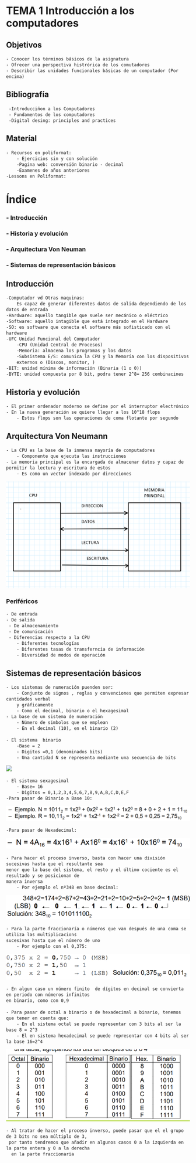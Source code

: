 # TEMA 1 Introducción a los computadores #
## Objetivos ##
    - Conocer los términos básicos de la asignatura
    - Ofrecer una perspectiva histrórica de los comutadores
    - Describir las unidades funcionales básicas de un computador (Por encima)
## Bibliografía ##
     -Introducciñon a los Computadores
     - Fundamentos de los computadores
     -Digital desing: principles and practices

## Materíal ##
    - Recursos en poliformat:
        - Ejercicios sin y con solución
        -Pagina web: conversión binario - decimal
        -Examenes de años anteriores
    -Lessons en Poliformat:

Índice
======
### - Introducción ###
### - Historia y evolución ###
### - Arquitectura Von Neuman ###
### - Sistemas de representación básicos ###

## Introducción ##
    -Computador vd Otras maquinas:
        Es capaz de generar diferentes datos de salida dependiendo de los datos de entrada
    -Hardware: aquello tangible que suele ser mecánico o eléctrico
    -Software: aquello intagible que está integrado en el Hardware
    -SO: es software que conecta el software más sofisticado con el hardware
    -UFC Unidad Funcional del Computador
        -CPU (Unidad Central de Procesos)
        -Memoria: almacena los programas y los datos
        -Subsistema E/S: comunica la CPU y la Memoría con los dispositivos 
        externos o (Discos, monitor, )
    -BIT: unidad mínima de información (Binaria (1 o 0))
    -BYTE: unidad compuesta por 8 bit, podra tener 2^8= 256 combinacines

## Historia y evolución ##
    - El primer ordenador moderno se define por el interruptor electrónico
    - En la nueva generación se quiere llegar a los 10^18 flops
        - Estos flops son las operaciones de coma flotante por segundo
## Arquitectura Von Neumann ##
    - La CPU es la base de la inmensa mayoría de computadores
        - Componente que ejecuta las instrucciones
    - La memoria principal es la encargada de almacenar datos y capaz de 
    permitir la lectura y escritura de estos
        - Es como un vector indexado por direcciones
![](assets/img/Unidades_Funcionales_Computador.png)

### Periféricos ### 
    - De entrada
    - De salida
     - De almacenamiento
     - De comunicación
     - Diferencias respecto a la CPU
        - Diferentes tecnologías
        - Diferentes tasas de transferncia de información
        - Diversidad de modos de operación
    
## Sistemas de representación básicos ##
    - Los sistemas de numeración puenden ser:
        - Conjunto de signos , reglas y convenciones que permiten expresar cantidades verbal
        y gráficamente
        - Como el decimal, binario o el hexagesimal
    - La base de un sistema de numeración
        - Número de simbolos que se emplean
        - En el decimal (10), en el binario (2)
    
    - El sistema  binario
        -Base = 2
        - Digitos =0,1 (denominados bits)
        - Una cantidad N se representa mediante una secuencia de bits
![](assets/img/Binario.png.png)

    - El sistema sexagesimal
        - Base= 16
        - Digitos = 0,1,2,3,4,5,6,7,8,9,A,B,C,D,E,F
    -Para pasar de Binario a Base 10:
![](assets/img/Binario_Base10.png)
    
    -Para pasar de Hexadecimal:
![](assets/img/Hexadecimal_Base10.png)

    - Para hacer el proceso inverso, basta con hacer una división sucesivas hasta que el resultante sea
    menor que la base del sistema, el resto y el último cociente es el resultado y se posicionan de
    manera inversa
        - Por ejemplo el nº348 en base decimal:
![](assets/img/Base10_Binario.png)
    
    - Para la parte fraccionaría o números que van después de una coma se utiliza las multiplicacions 
    sucesivas hasta que el número de uno
        - Por ejemplo con el 0,375:
![](assets/img/parte_fraccionaria.PNG)

    - En algun caso un número finito  de dígitos en decimal se convierta en periodo con números infinitos 
    en binario, como con 0,9
    
    - Para pasar de octal a binario o de hexadecimal a binario, tenemos que tener en cuenta que:
        - En el sistema octal se puede representar con 3 bits al ser la base 8 = 2^3
        - El en sistema hexadecimal se puede representar con 4 bits al ser la base 16=2^4
![](assets/img/octal_y_hexadecimal_binario.PNG)

    - Al tratar de hacer el proceso inverso, puede pasar que el el grupo de 3 bits no sea múltiplo de 3,
     por tanto tendremos que añadir en algunos casos 0 a la izquierda en la parte entera y 0 a la derecha
      en la parte fraccionaria